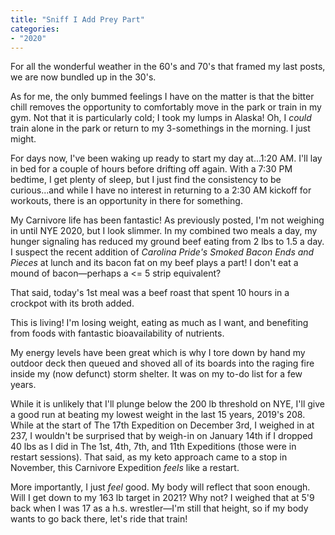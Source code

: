 ```yaml
---
title: "Sniff I Add Prey Part"
categories:
- "2020"
---
```


For all the wonderful weather in the 60's and 70's that framed my last posts, we are now bundled up in the 30's.

As for me, the only bummed feelings I have on the matter is that the bitter chill removes the opportunity to comfortably move in the park or train in my gym.  Not that it is particularly cold; I took my lumps in Alaska! Oh, I *could* train alone in the park or return to my 3-somethings in the morning.  I just might.  

For days now, I've been waking up ready to start my day at...1:20 AM.  I'll lay in bed for a couple of hours before drifting off again.  With a 7:30 PM bedtime, I get plenty of sleep, but I just find the consistency to be curious...and while I have no interest in returning to a 2:30 AM kickoff for workouts, there is an opportunity in there for something.

My Carnivore life has been fantastic!  As previously posted, I'm not weighing in until NYE 2020, but I look slimmer.  In my combined two meals a day, my hunger signaling has reduced my ground beef eating from 2 lbs to 1.5 a day.  I suspect the recent addition of *Carolina Pride's Smoked Bacon Ends and Pieces* at lunch and its bacon fat on my beef plays a part!  I don't eat a mound of bacon—perhaps a <= 5 strip equivalent?

That said, today's 1st meal was a beef roast that spent 10 hours in a crockpot with its broth added.  

This is living!  I'm losing weight, eating as much as I want, and benefiting from foods with fantastic bioavailability of nutrients.

My energy levels have been great which is why I tore down by hand my outdoor deck then queued and shoved all of its boards into the raging fire inside my (now defunct) storm shelter.  It was on my to-do list for a few years.  

While it is unlikely that I'll plunge below the 200 lb threshold on NYE, I'll give a good run at beating my lowest weight in the last 15 years, 2019's 208.  While at the start of The 17th Expedition on December 3rd, I weighed in at 237, I wouldn't be surprised that by weigh-in on January 14th if I dropped 40 lbs as I did in The 1st, 4th, 7th, and 11th Expeditions (those were in restart sessions).  That said, as my keto approach came to a stop in November, this Carnivore Expedition *feels* like a restart.

More importantly, I just *feel* good. My body will reflect that soon enough.  Will I get down to my 163 lb target in 2021?  Why not?  I weighed that at 5'9 back when I was 17 as a h.s. wrestler—I'm still that height, so if my body wants to go back there, let's ride that train!

